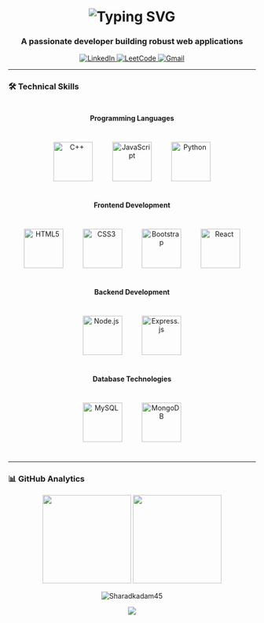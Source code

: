 <h1 align="center">
  <img src="https://readme-typing-svg.demolab.com?font=Fira+Code&weight=600&size=28&duration=4000&pause=1000&color=38BDF8&center=true&vCenter=true&width=500&height=60&lines=Hi+%F0%9F%91%8B%2C+I'm+Sharad+Kadam;Full+Stack+Developer;MERN+Enthusiast;DSA+Solver" alt="Typing SVG" />
</h1>

<h3 align="center">A passionate developer building robust web applications</h3>

<p align="center">
  <a href="https://linkedin.com/in/kadam-sharad-1400a7259" target="blank">
    <img src="https://img.shields.io/badge/LinkedIn-0A66C2?style=for-the-badge&logo=linkedin&logoColor=white" alt="LinkedIn"/>
  </a>
  <a href="https://leetcode.com/u/sharad_kadam/" target="blank">
    <img src="https://img.shields.io/badge/LeetCode-FFA116?style=for-the-badge&logo=leetcode&logoColor=black" alt="LeetCode"/>
  </a>
  <a href="mailto:kdmshrd@gmail.com" target="blank">
    <img src="https://img.shields.io/badge/Gmail-EA4335?style=for-the-badge&logo=gmail&logoColor=white" alt="Gmail"/>
  </a>
</p>

---

### 🛠 Technical Skills

<div align="center" style="margin: 40px 0;">

#### Programming Languages
<div style="display: flex; justify-content: center; flex-wrap: wrap; gap: 40px; margin: 40px 0;">
  <img src="https://cdn.jsdelivr.net/gh/devicons/devicon/icons/cplusplus/cplusplus-original.svg" width="80" height="80" title="C++"/>
  <img src="https://cdn.jsdelivr.net/gh/devicons/devicon/icons/javascript/javascript-original.svg" width="80" height="80" title="JavaScript"/>
  <img src="https://cdn.jsdelivr.net/gh/devicons/devicon/icons/python/python-original.svg" width="80" height="80" title="Python"/>
</div>

#### Frontend Development
<div style="display: flex; justify-content: center; flex-wrap: wrap; gap: 40px; margin: 40px 0;">
  <img src="https://cdn.jsdelivr.net/gh/devicons/devicon/icons/html5/html5-original.svg" width="80" height="80" title="HTML5"/>
  <img src="https://cdn.jsdelivr.net/gh/devicons/devicon/icons/css3/css3-original.svg" width="80" height="80" title="CSS3"/>
  <img src="https://cdn.jsdelivr.net/gh/devicons/devicon/icons/bootstrap/bootstrap-original.svg" width="80" height="80" title="Bootstrap"/>
  <img src="https://cdn.jsdelivr.net/gh/devicons/devicon/icons/react/react-original.svg" width="80" height="80" title="React"/>
</div>

#### Backend Development
<div style="display: flex; justify-content: center; flex-wrap: wrap; gap: 40px; margin: 40px 0;">
  <img src="https://cdn.jsdelivr.net/gh/devicons/devicon/icons/nodejs/nodejs-original.svg" width="80" height="80" title="Node.js"/>
  <img src="https://cdn.jsdelivr.net/gh/devicons/devicon/icons/express/express-original.svg" width="80" height="80" title="Express.js"/>
</div>

#### Database Technologies
<div style="display: flex; justify-content: center; flex-wrap: wrap; gap: 40px; margin: 40px 0;">
  <img src="https://cdn.jsdelivr.net/gh/devicons/devicon/icons/mysql/mysql-original.svg" width="80" height="80" title="MySQL"/>
  <img src="https://cdn.jsdelivr.net/gh/devicons/devicon/icons/mongodb/mongodb-original.svg" width="80" height="80" title="MongoDB"/>
</div>

</div>

---

### 📊 GitHub Analytics

<p align="center">
  <img height="180em" src="https://github-readme-stats.vercel.app/api?username=Sharadkadam45&show_icons=true&theme=nightowl&include_all_commits=true&count_private=true"/>
  <img height="180em" src="https://github-readme-stats.vercel.app/api/top-langs/?username=Sharadkadam45&layout=compact&langs_count=8&theme=nightowl"/>
</p>

<p align="center">
  <img src="https://github-readme-streak-stats.herokuapp.com/?user=Sharadkadam45&theme=nightowl" alt="Sharadkadam45" />
</p>

<p align="center">
  <img src="https://capsule-render.vercel.app/api?type=waving&color=gradient&height=60&section=footer&width=100%"/>
</p>
